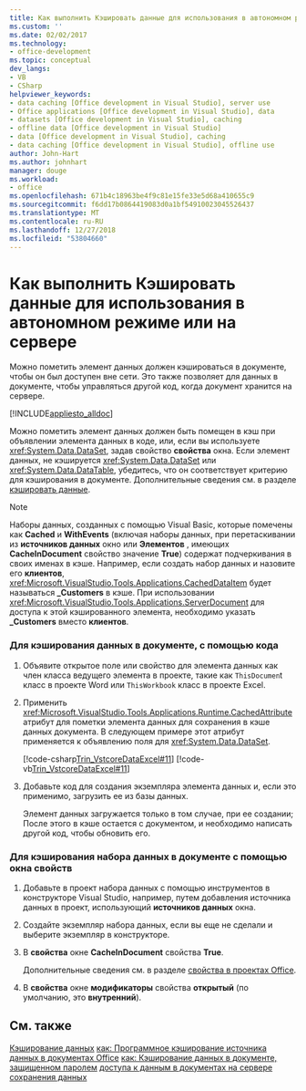 ```yaml
---
title: Как выполнить Кэшировать данные для использования в автономном режиме или на сервере
ms.custom: ''
ms.date: 02/02/2017
ms.technology:
- office-development
ms.topic: conceptual
dev_langs:
- VB
- CSharp
helpviewer_keywords:
- data caching [Office development in Visual Studio], server use
- Office applications [Office development in Visual Studio], data
- datasets [Office development in Visual Studio], caching
- offline data [Office development in Visual Studio]
- data [Office development in Visual Studio], caching
- data caching [Office development in Visual Studio], offline use
author: John-Hart
ms.author: johnhart
manager: douge
ms.workload:
- office
ms.openlocfilehash: 671b4c18963be4f9c81e15fe33e5d68a410655c9
ms.sourcegitcommit: f6dd17b0864419083d0a1bf54910023045526437
ms.translationtype: MT
ms.contentlocale: ru-RU
ms.lasthandoff: 12/27/2018
ms.locfileid: "53804660"
---
```

# <a name="how-to-cache-data-for-use-offline-or-on-a-server"></a>Как выполнить Кэшировать данные для использования в автономном режиме или на сервере
  Можно пометить элемент данных должен кэшироваться в документе, чтобы он был доступен вне сети. Это также позволяет для данных в документе, чтобы управляться другой код, когда документ хранится на сервере.

 [!INCLUDE[appliesto_alldoc](../vsto/includes/appliesto-alldoc-md.md)]

 Можно пометить элемент данных должен быть помещен в кэш при объявлении элемента данных в коде, или, если вы используете <xref:System.Data.DataSet>, задав свойство **свойства** окна. Если элемент данных, не кэшируется <xref:System.Data.DataSet> или <xref:System.Data.DataTable>, убедитесь, что он соответствует критерию для кэширования в документе. Дополнительные сведения см. в разделе [кэшировать данные](../vsto/caching-data.md).

> [!NOTE]
>  Наборы данных, созданных с помощью Visual Basic, которые помечены как **Cached** и **WithEvents** (включая наборы данных, при перетаскивании из **источников данных** окно или **Элементов** , имеющих **CacheInDocument** свойство значение **True**) содержат подчеркивания в своих именах в кэше. Например, если создать набор данных и назовите его **клиентов**, <xref:Microsoft.VisualStudio.Tools.Applications.CachedDataItem> будет называться **_Customers** в кэше. При использовании <xref:Microsoft.VisualStudio.Tools.Applications.ServerDocument> для доступа к этой кэшированного элемента, необходимо указать **_Customers** вместо **клиентов**.

### <a name="to-cache-data-in-the-document-using-code"></a>Для кэширования данных в документе, с помощью кода

1.  Объявите открытое поле или свойство для элемента данных как член класса ведущего элемента в проекте, такие как `ThisDocumen`t класс в проекте Word или `ThisWorkbook` класс в проекте Excel.

2.  Применить <xref:Microsoft.VisualStudio.Tools.Applications.Runtime.CachedAttribute> атрибут для пометки элемента данных для сохранения в кэше данных документа. В следующем примере этот атрибут применяется к объявлению поля для <xref:System.Data.DataSet>.

     [!code-csharp[Trin_VstcoreDataExcel#11](../vsto/codesnippet/CSharp/Trin_VstcoreDataExcelCS/Sheet1.cs#11)]
     [!code-vb[Trin_VstcoreDataExcel#11](../vsto/codesnippet/VisualBasic/Trin_VstcoreDataExcelVB/Sheet1.vb#11)]

3.  Добавьте код для создания экземпляра элемента данных и, если это применимо, загрузить ее из базы данных.

     Элемент данных загружается только в том случае, при ее создании; После этого в кэше остается с документом, и необходимо написать другой код, чтобы обновить его.

### <a name="to-cache-a-dataset-in-the-document-by-using-the-properties-window"></a>Для кэширования набора данных в документе с помощью окна свойств

1.  Добавьте в проект набора данных с помощью инструментов в конструкторе Visual Studio, например, путем добавления источника данных в проект, использующий **источников данных** окна.

2.  Создайте экземпляр набора данных, если вы еще не сделали и выберите экземпляр в конструкторе.

3.  В **свойства** окне **CacheInDocument** свойства **True**.

     Дополнительные сведения см. в разделе [свойства в проектах Office](../vsto/properties-in-office-projects.md).

4.  В **свойства** окне **модификаторы** свойства **открытый** (по умолчанию, это **внутренний**).

## <a name="see-also"></a>См. также
 [Кэширование данных](../vsto/caching-data.md) [как: Программное кэширование источника данных в документах Office](../vsto/how-to-programmatically-cache-a-data-source-in-an-office-document.md) [как: Кэширование данных в документе, защищенном паролем](../vsto/how-to-cache-data-in-a-password-protected-document.md) [доступа к данным в документах на сервере](../vsto/accessing-data-in-documents-on-the-server.md) [сохранения данных](../data-tools/saving-data.md)
